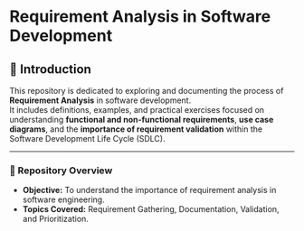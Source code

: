 # Requirement Analysis in Software Development

## 📘 Introduction
This repository is dedicated to exploring and documenting the process of **Requirement Analysis** in software development.  
It includes definitions, examples, and practical exercises focused on understanding **functional and non-functional requirements**, **use case diagrams**, and the **importance of requirement validation** within the Software Development Life Cycle (SDLC).

---
### 📂 Repository Overview
- **Objective:** To understand the importance of requirement analysis in software engineering.
- **Topics Covered:** Requirement Gathering, Documentation, Validation, and Prioritization.
